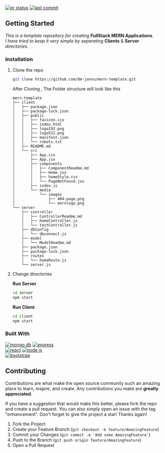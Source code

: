 [![pr status](https://img.shields.io/badge/PR's-welcome-brightgreen)](https://img.shields.io/badge/PR's-welcome-brightgreen)  [![last commit](https://img.shields.io/github/last-commit/Om-jannu/mern-template)](https://img.shields.io/github/last-commit/Om-jannu/mern-template)

## Getting Started
_This is a template repository for creating_ **FullStack MERN Applications**.</br>
_I have tried to keep it very simple by separating_ **Clients** & **Server** _directories_.


<!--  INSTALLATION -->
### Installation

1. Clone the repo
   ```sh
   git clone https://github.com/Om-jannu/mern-template.git
   ```
   
   After Cloning , The Folder structure will look like this

    ```
    mern-template
    ├── client
    │   ├── package.json
    │   ├── package-lock.json
    │   ├── public
    │   │   ├── favicon.ico
    │   │   ├── index.html
    │   │   ├── logo192.png
    │   │   ├── logo512.png
    │   │   ├── manifest.json
    │   │   └── robots.txt
    │   ├── README.md
    │   └── src
    │       ├── App.css
    │       ├── App.jsx
    │       ├── components
    │       │   ├── ComponentReadme.md
    │       │   ├── Home.jsx
    │       │   ├── homeStyle.css
    │       │   └── PageNotFound.jsx
    │       ├── index.js
    │       └── media
    │           └── images
    │               ├── 404-page.png
    │               └── mernlogo.png
    └── server
        ├── controller
        │   ├── ControllerReadme.md
        │   ├── homeController.js
        │   └── testController.js
        ├── dbConfig
        │   └── dbconnect.js
        ├── model
        │   └── ModelReadme.md
        ├── package.json
        ├── package-lock.json
        ├── routes
        │   └── homeRoute.js
        └── server.js
    ```
2. Change directories

    **Run Server**
    ```sh
    cd server
    npm start
    ```
    
    
    **Run Client**
    ```sh
    cd client
    npm start
    ```

### Built With

[![mongo db](https://img.shields.io/badge/mongo_db-181717?style=for-the-badge&logo=mongodb)](https://www.mongodb.com/)
[![express](https://img.shields.io/badge/express-181717?style=for-the-badge&logo=express)](https://expressjs.com/)</br>
[![react](https://img.shields.io/badge/react-181717?style=for-the-badge&logo=react)](https://reactjs.org/)
[![node js](https://img.shields.io/badge/node-181717?style=for-the-badge&logo=node.js)](https://nodejs.org/en/)</br>
[![bootstrap](https://img.shields.io/badge/bootstrap-181717?style=for-the-badge&logo=bootstrap)](https://getbootstrap.com/)</br>

<!-- CONTRIBUTING -->
## Contributing

Contributions are what make the open source community such an amazing place to learn, inspire, and create. Any contributions you make are **greatly appreciated**.

If you have a suggestion that would make this better, please fork the repo and create a pull request. You can also simply open an issue with the tag "enhancement".
Don't forget to give the project a star! Thanks again!

1. Fork the Project
2. Create your Feature Branch (`git checkout -b feature/AmazingFeature`)
3. Commit your Changes (`git commit -m 'Add some AmazingFeature'`)
4. Push to the Branch (`git push origin feature/AmazingFeature`)
5. Open a Pull Request
